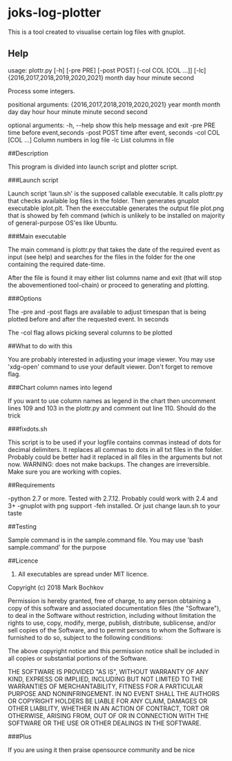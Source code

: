 # joks-log-plotter

This is a tool created to visualise certain log files with gnuplot.

## Help

usage: plottr.py [-h] [-pre PRE] [-post POST] [-col COL [COL ...]] [-lc]
                 {2016,2017,2018,2019,2020,2021} month day hour minute second

Process some integers.

positional arguments:
  {2016,2017,2018,2019,2020,2021}
                        year
  month                 month
  day                   day
  hour                  hour
  minute                minute
  second                second

optional arguments:
  -h, --help            show this help message and exit
  -pre PRE              time before event,seconds
  -post POST            time after event, seconds
  -col COL [COL ...]    Column numbers in log file
  -lc                   List columns in file


##Description

This program is divided into launch script and plotter script.

###Launch script

Launch script 'laun.sh' is the supposed callable executable. It calls plottr.py that checks available log files in the folder. Then generates gnuplot executable iplot.plt. Then the execcutable generates the output file plot.png that is showed by feh command (which is unlikely to be installed on majority of general-purpose OS'es like Ubuntu.

###Main executable

The main command is plottr.py that takes the date of the required event as input (see help) and searches for the files in the folder for the one containing the required date-time.

After the file is found it may either list columns name and exit (that will stop the abovementioned tool-chain) or proceed to generating and plotting.

###Options

The -pre and -post flags are available to adjust timespan that is being plotted before and after the requested event. In seconds

The -col flag allows picking several columns to be plotted

##What to do with this

You are probably interested in adjusting your image viewer. You may use 'xdg-open' command to use your default viewer. Don't forget to remove flag.

###Chart column names into legend

If you want to use column names as legend in the chart then uncomment lines 109 and 103 in the plottr.py and comment out line 110. Should do the trick

###fixdots.sh

This script is to be used if your logfile contains commas instead of dots for decimal delimiters. It replaces all commas to dots in all txt files in the folder. Probably could be better had it replaced in all files in the arguments but not now. 
WARNING: does not make backups. The changes are irreversible. Make sure you are working with copies.

##Requirements

-python 2.7 or more. Tested with 2.7.12. Probably could work with 2.4 and 3+
-gnuplot with png support
-feh installed. Or just change laun.sh to your taste

##Testing

Sample command is in the sample.command file. You may use 'bash sample.command' for the purpose

##Licence 

1. All executables are spread under MIT licence.

Copyright (c) 2018 Mark Bochkov

Permission is hereby granted, free of charge, to any person obtaining a copy
of this software and associated documentation files (the "Software"), to deal
in the Software without restriction, including without limitation the rights
to use, copy, modify, merge, publish, distribute, sublicense, and/or sell
copies of the Software, and to permit persons to whom the Software is
furnished to do so, subject to the following conditions:

The above copyright notice and this permission notice shall be included in all
copies or substantial portions of the Software.

THE SOFTWARE IS PROVIDED "AS IS", WITHOUT WARRANTY OF ANY KIND, EXPRESS OR
IMPLIED, INCLUDING BUT NOT LIMITED TO THE WARRANTIES OF MERCHANTABILITY,
FITNESS FOR A PARTICULAR PURPOSE AND NONINFRINGEMENT. IN NO EVENT SHALL THE
AUTHORS OR COPYRIGHT HOLDERS BE LIABLE FOR ANY CLAIM, DAMAGES OR OTHER
LIABILITY, WHETHER IN AN ACTION OF CONTRACT, TORT OR OTHERWISE, ARISING FROM,
OUT OF OR IN CONNECTION WITH THE SOFTWARE OR THE USE OR OTHER DEALINGS IN THE
SOFTWARE.

###Plus

If you are using it then praise opensource community and be nice

